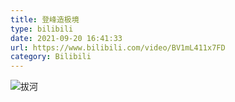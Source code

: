 ```yaml
---
title: 登峰造极境
type: bilibili
date: 2021-09-20 16:41:33
url: https://www.bilibili.com/video/BV1mL411x7FD
category: Bilibili
---
```


![拔河](https://i.imgtg.com/2022/08/27/ZFMMU.jpg)

<!--more-->
